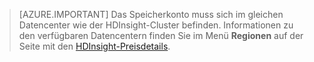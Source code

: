 
> [AZURE.IMPORTANT] Das Speicherkonto muss sich im gleichen Datencenter wie der HDInsight-Cluster befinden. Informationen zu den verfügbaren Datencentern finden Sie im Menü **Regionen** auf der Seite mit den [HDInsight-Preisdetails](/pricing/details/hdinsight/).


<!--HONumber=54-->
